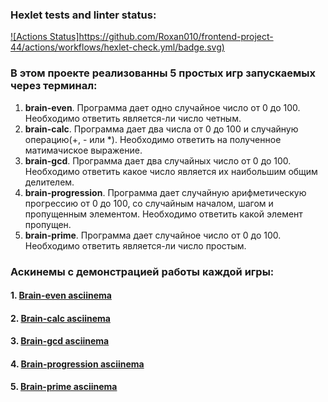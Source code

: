 ### Hexlet tests and linter status:

[![Actions Status]https://github.com/Roxan010/frontend-project-44/actions/workflows/hexlet-check.yml/badge.svg)](https://github.com/Roxan010/frontend-project-44/actions)
 
### В этом проекте реализованны 5 простых игр запускаемых через терминал:

1. **brain-even**. Программа дает одно случайное число от 0 до 100. Необходимо ответить является-ли число четным.
2. **brain-calc**. Программа дает два числа от 0 до 100 и случайную операцию(+, - или *). Необходимо ответить на
   полученное матимачиское выражение.
3. **brain-gcd**. Программа дает два случайных число от 0 до 100. Необходимо ответить какое число является их наибольшим
   общим делителем.
4. **brain-progression**. Программа дает случайную арифметическую прогрессию от 0 до 100, со случайным началом, шагом и
   пропущенным элементом. Необходимо ответить какой элемент пропущен.
5. **brain-prime**. Программа дает случайное число от 0 до 100. Необходимо ответить является-ли число простым.


### Аскинемы с демонстрацией работы каждой игры:

#### 1. [Brain-even asciinema](https://asciinema.org/a/O3ilmMRdAp28Zk5ZKHimE3Nan)

#### 2. [Brain-calc asciinema](https://asciinema.org/a/YeaFPcxbKJ9rU4wCDTGRcKKYt)

#### 3. [Brain-gcd asciinema](https://asciinema.org/a/QIK1r5c28EITHIzKokP8fj1rj)

#### 4. [Brain-progression asciinema](https://asciinema.org/a/PGcqjij3NHb2Li7ugkQXoJ9fh)

#### 5. [Brain-prime asciinema](https://asciinema.org/a/aOsFWQnkyxJAX5KiipQOMVY0r)